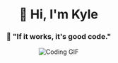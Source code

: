 <h1 align="center">👋 Hi, I'm Kyle</h1>

<h3 align="center">🧠 "If it works, it's good code."</h3>

<p align="center">
  <img src="https://github.com/user-attachments/assets/d585f19f-47a6-4a5f-aeb2-39daf1fc53d1" alt="Coding GIF">
</p>
